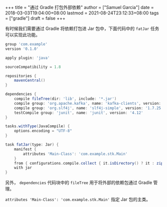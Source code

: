 +++
title = "通过 Gradle 打包外部依赖"
author = ["Samuel Garcia"]
date = 2018-03-03T19:04:00+08:00
lastmod = 2021-08-24T23:12:33+08:00
tags = ["gradle"]
draft = false
+++

有时候我们需要通过 Gradle 将依赖打包进 Jar 包中，下面代码中的 `fatJar` 任务可以实现此功能。

<!--more-->

```groovy
group 'com.example'
version '0.1.0'

apply plugin: 'java'

sourceCompatibility = 1.8

repositories {
    mavenCentral()
}

dependencies {
    compile fileTree(dir: 'lib', include: '*.jar')
    compile group: 'org.apache.kafka', name: 'kafka-clients', version: '1.0.0'
    compile group: 'org.slf4j', name: 'slf4j-simple', version: '1.7.25'
    testCompile group: 'junit', name: 'junit', version: '4.12'
}

tasks.withType(JavaCompile) {
    options.encoding = "UTF-8"
}

task fatJar(type: Jar) {
    manifest {
        attributes 'Main-Class': 'com.example.stk.Main'
    }
    from { configurations.compile.collect { it.isDirectory() ? it : zipTree(it) } }
    with jar
}
```

另外， `dependencies` 代码块中的 `fileTree` 用于将外部的依赖包通过 Gradle 管理。

`attributes 'Main-Class': 'com.example.stk.Main'` 指定 Jar 包的主类。
